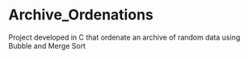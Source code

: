 # Archive_Ordenations
Project developed in C that ordenate an  archive of random data using Bubble and Merge Sort
